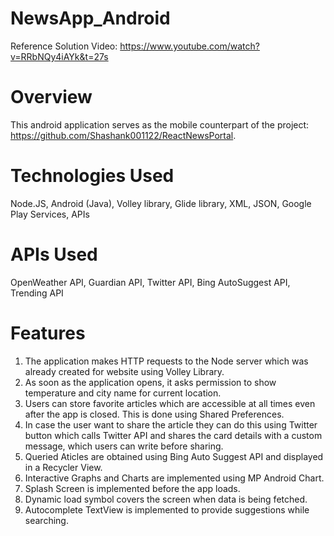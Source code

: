 **<h1>NewsApp_Android</h1>**
Reference Solution Video: https://www.youtube.com/watch?v=RRbNQy4iAYk&t=27s

**<h1>Overview</h1>**
This android application serves as the mobile counterpart of the project: https://github.com/Shashank001122/ReactNewsPortal.


**<h1>Technologies Used</h1>**
Node.JS, Android (Java), Volley library, Glide library, XML, JSON, Google Play Services, APIs

**<h1>APIs Used</h1>**
OpenWeather API, Guardian API, Twitter API, Bing AutoSuggest API, Trending API

**<h1>Features</h1>**
1) The application makes HTTP requests to the Node server which was already created for website using Volley Library.
2) As soon as the application opens, it asks permission to show temperature and city name for current location.
3) Users can store favorite articles which are accessible at all times even after the app is closed. This is done using Shared Preferences.
4) In case the user want to share the article they can do this using Twitter button which calls Twitter API and shares the card details with a custom message, which users can write before sharing.
5) Queried Aticles are obtained using Bing Auto Suggest API and displayed in a Recycler View.
6) Interactive Graphs and Charts are implemented using MP Android Chart.
7) Splash Screen is implemented before the app loads.
8) Dynamic load symbol covers the screen when data is being fetched.
9) Autocomplete TextView is implemented to provide suggestions while searching.
